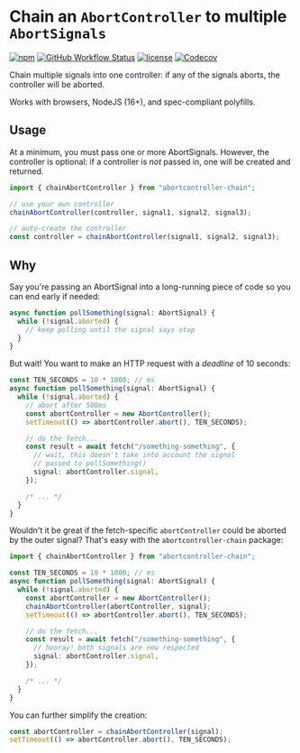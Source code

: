 # Chain an `AbortController` to multiple `AbortSignals`

[![npm](https://img.shields.io/npm/v/abortcontroller-chain)](https://www.npmjs.com/package/abortcontroller-chain)
[![GitHub Workflow Status](https://img.shields.io/github/workflow/status/kyle-johnson/abortcontroller-utils/CI)](https://github.com/kyle-johnson/abortcontroller-utils/actions)
[![license](https://img.shields.io/npm/l/abortcontroller-chain)](https://github.com/kyle-johnson/abortcontroller-utils/blob/main/packages/chain/LICENSE)
[![Codecov](https://img.shields.io/codecov/c/github/kyle-johnson/abortcontroller-utils?flag=chain&label=coverage)](https://app.codecov.io/gh/kyle-johnson/abortcontroller-utils/)

Chain multiple signals into one controller: if any of the signals aborts, the controller will be aborted.

Works with browsers, NodeJS (16+), and spec-compliant polyfills.

## Usage

At a minimum, you must pass one or more AbortSignals. However, the controller is optional: if a controller is _not_ passed in, one will be created and returned.

```typescript
import { chainAbortController } from "abortcontroller-chain";

// use your own controller
chainAbortController(controller, signal1, signal2, signal3);

// auto-create the controller
const controller = chainAbortController(signal1, signal2, signal3);
```

## Why

Say you're passing an AbortSignal into a long-running piece of code so you can end early if needed:

```typescript
async function pollSomething(signal: AbortSignal) {
  while (!signal.aborted) {
    // keep polling until the signal says stop
  }
}
```

But wait! You want to make an HTTP request with a _deadline_ of 10 seconds:

```typescript
const TEN_SECONDS = 10 * 1000; // ms
async function pollSomething(signal: AbortSignal) {
  while (!signal.aborted) {
    // abort after 500ms
    const abortController = new AbortController();
    setTimeout(() => abortController.abort(), TEN_SECONDS);

    // do the fetch...
    const result = await fetch("/something-something", {
      // wait, this doesn't take into account the signal
      // passed to pollSomething()
      signal: abortController.signal,
    });

    /* ... */
  }
}
```

Wouldn't it be great if the fetch-specific `abortController` could be aborted by the outer signal? That's easy with the `abortcontroller-chain` package:

```typescript
import { chainAbortController } from "abortcontroller-chain";

const TEN_SECONDS = 10 * 1000; // ms
async function pollSomething(signal: AbortSignal) {
  while (!signal.aborted) {
    const abortController = new AbortController();
    chainAbortController(abortController, signal);
    setTimeout(() => abortController.abort(), TEN_SECONDS);

    // do the fetch...
    const result = await fetch("/something-something", {
      // hooray! both signals are now respected
      signal: abortController.signal,
    });

    /* ... */
  }
}
```

You can further simplify the creation:

```typescript
const abortController = chainAbortController(signal);
setTimeout(() => abortController.abort(), TEN_SECONDS);
```
